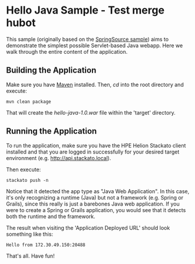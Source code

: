 Hello Java Sample - Test merge hubot
=====================================

This sample (originally based on the [SpringSource sample](https://github.com/SpringSource/cloudfoundry-samples/tree/master/hello-java)) aims to demonstrate the simplest possible Servlet-based Java webapp. Here we walk through the entire content of the application.


Building the Application
------------------------

Make sure you have [Maven](http://maven.apache.org/ "Maven") installed.
Then, *cd* into the root directory and execute:

	mvn clean package

That will create the *hello-java-1.0.war* file within the 'target' directory.

Running the Application
-----------------------

To run the application, make sure you have the HPE Helion Stackato client installed and that you are logged in successfully for your desired target environment (e.g. http://api.stackato.local).

Then execute:

	stackato push -n 

Notice that it detected the app type as "Java Web Application". In this case, it's only recognizing a runtime (Java)
but not a framework (e.g. Spring or Grails), since this really is just a barebones Java web application. If you were
to create a Spring or Grails application, you would see that it detects both the runtime and the framework.

The result when visiting the 'Application Deployed URL' should look something like this:

	Hello from 172.30.49.150:20488

That's all. Have fun!
